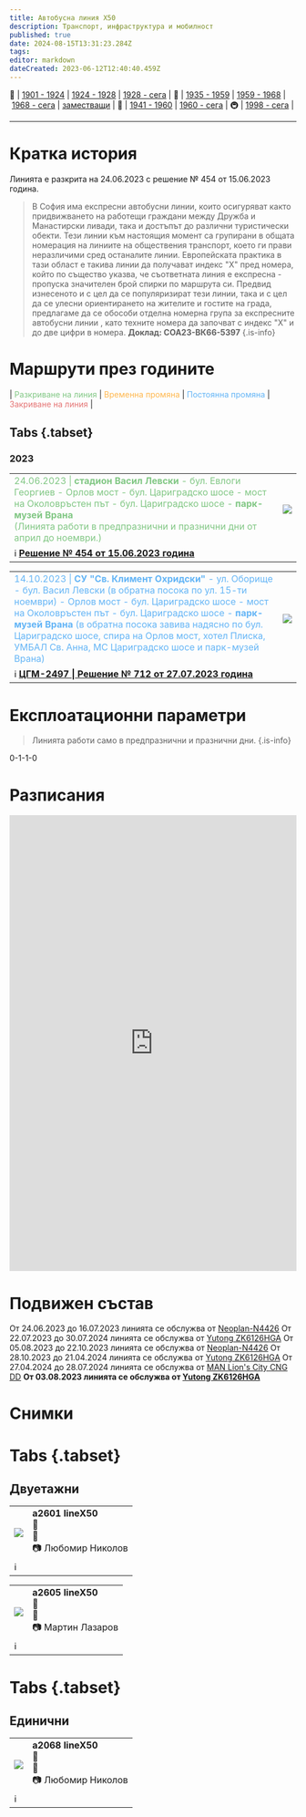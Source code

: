 ```yaml
---
title: Автобусна линия Х50
description: Транспорт, инфраструктура и мобилност
published: true
date: 2024-08-15T13:31:23.284Z
tags: 
editor: markdown
dateCreated: 2023-06-12T12:40:40.459Z
---
```


🚋 | [1901 - 1924](/bg/public-transport/tram-routes-1901-1924) | [1924 - 1928](/bg/public-transport/tram-routes-1924-1928) | [1928 - сега](/bg/public-transport/tram-routes-1928-sega) | 🚌 | [1935 - 1959](/bg/public-transport/bus-routes-1935-1959) | [1959 - 1968](/bg/public-transport/bus-routes-1959-1968) | [1968 - сега](/bg/public-transport/bus-routes-1968-sega) | [заместващи](/bg/public-transport/bus-routes-replacement-services) | 🚎 | [1941 - 1960](/bg/public-transport/trolleybus-routes-1941-1960) | [1960 - сега](/bg/public-transport/trolleybus-routes-1960-sega) | 🚇 | [1998 - сега](/bg/public-transport/metro-routes) |

---

# Кратка история

Линията е разкрита на 24.06.2023 с решение № 454 от 15.06.2023 година. 

> В София има експресни автобусни линии, които осигуряват както придвижването на работещи граждани между Дружба и Манастирски ливади, така и достъпът до различни  туристически обекти. Тези линии към настоящия момент са групирани в общата номерация на линиите на обществения транспорт, което ги прави неразличими сред останалите линии. Европейската практика в тази област  е такива линии да получават индекс "Х" пред номера, който по същество указва, че съответната линия е експресна - пропуска значителен брой спирки по маршрута си. Предвид изнесеното и с цел да се популяризират тези линии, така и с цел да се улесни ориентирането на жителите и гостите на града, предлагаме да се обособи отделна номерна група за експресните автобусни линии , като техните номера да започват с индекс "Х" и до две цифри в номера.
**Доклад: СОА23-ВК66-5397**
{.is-info}



# Маршрути през годините
| <span style="color:#81C784">Разкриване на линия</span> | <span style="color:#FFB74D">Временна промяна</span> | <span style="color:#64B5F6">Постоянна промяна</span> | <span style="color:#E57373">Закриване на линия</span> |


## Tabs {.tabset}


### 2023
<div class="table-responsive"><table style="width:100%"><tr>
<td><span style="color:#81C784"> 24.06.2023 |<b> стадион Васил Левски</b> - бул. Евлоги Георгиев - Орлов мост - бул. Цариградско шосе - мост на Околовръстен път - бул. Цариградско шосе - <b>парк-музей Врана</b><br> (Линията работи в предпразнични и празнични дни от април до ноември.)</span><br></td>
<td><img src="http://46.10.181.183:1518/trinmo/attachments/old/2023-06-24-x50.jpg"></td></tr>
  <td colspan=2 >ℹ️ <a href="/bg/politics/sofia-council-decisions#%D1%80%D0%B5%D1%88%D0%B5%D0%BD%D0%B8%D0%B5-no-454-%D0%BE%D1%82-15062023-%D0%B3%D0%BE%D0%B4%D0%B8%D0%BD%D0%B0"><b>Решение № 454 от 15.06.2023 година</b></a></td></table></div>
  
<div class="table-responsive"><table style="width:100%"><tr>
<td><span style="color:#64B5F6"> 14.10.2023 | <b> СУ "Св. Климент Охридски" </b> - ул. Оборище - бул. Васил Левски (в обратна посока по ул. 15-ти ноември) - Орлов мост - бул. Цариградско шосе - мост на Околовръстен път - бул. Цариградско шосе - <b>парк-музей Врана</b> (в обратна посока завива надясно по бул. Цариградско шосе, спира на Орлов мост, хотел Плиска, УМБАЛ Св. Анна, МС Цариградско шосе и парк-музей Врана)</span><br></td>
<td><img src="http://46.10.181.183:1518/trinmo/attachments/cgm/cgm-2497.jpg"></td></tr>
  <td colspan=2 >ℹ️ <a href="http://trinmo.org/bg/politics/sofia-council-decisions#%D1%80%D0%B5%D1%88%D0%B5%D0%BD%D0%B8%D0%B5-no-712-%D0%BE%D1%82-27072023-%D0%B3%D0%BE%D0%B4%D0%B8%D0%BD%D0%B0"><b>ЦГМ-2497 | Решение № 712 от 27.07.2023 година</b></a></td></table></div>
 

# Експлоатационни параметри
> Линията работи само в предпразнични и празнични дни.
{.is-info}

0-1-1-0

# Разписания
<iframe src="https://schedules.sofiatraffic.bg/autobus/Х50" title="Разписания" width="100%" height="800px" scrolling="no" frameBorder="0">
</iframe>

# **Подвижен състав**

От 24.06.2023 до 16.07.2023 линията се обслужва от [Neoplan-N4426](/bg/public-transport/fleet-list/2003-Neoplan-N4426)
От 22.07.2023 до 30.07.2024 линията се обслужва от [Yutong ZK6126HGA](/bg/public-transport/fleet-list/2016-Yutong-ZK6126HGA)
От 05.08.2023 до 22.10.2023 линията се обслужва от [Neoplan-N4426](/bg/public-transport/fleet-list/2003-Neoplan-N4426)
От 28.10.2023 до 21.04.2024 линията се обслужва от [Yutong ZK6126HGA](/bg/public-transport/fleet-list/2016-Yutong-ZK6126HGA)
От 27.04.2024 до 28.07.2024 линията се обслужва от [MAN Lion's City CNG DD](/bg/public-transport/fleet-list/2009-MAN-Lions-City-DD)
**От 03.08.2023 линията се обслужва от [Yutong ZK6126HGA](/bg/public-transport/fleet-list/2016-Yutong-ZK6126HGA)**

# Снимки
  
# Tabs {.tabset}

## Двуетажни
  <!--следващ пост--> 
<div class="table-responsive"><table style="width:100%"><tr>
<td><img src="https://live.staticflickr.com/65535/53000905541_f3e9e5ced7_k.jpg"></td>
<td><b><b>a2601 lineX50</b></b><br>📅<br> 📌 <br> 📷 Любомир Николов</td></tr>
  <td colspan=2 >ℹ️ </td></table></div>   
  
  
 <!--следващ пост--> 
<div class="table-responsive"><table style="width:100%"><tr>
<td><img src="http://46.10.181.183:1518/trinmo/gallery/martin-lazarov/man-lions-city-dd/a2605%20linex50.jpg"></td>
<td><b><b>a2605 lineX50</b></b><br>📅<br> 📌 <br> 📷 Мартин Лазаров</td></tr>
  <td colspan=2 >ℹ️ </td></table></div>   


# Tabs {.tabset}
## Единични
  <!--следващ пост--> 
<div class="table-responsive"><table style="width:100%"><tr>
<td><img src="https://live.staticflickr.com/65535/53071424555_411b714fd4_k.jpg"></td>
<td><b><b>a2068 lineX50</b></b><br>📅<br> 📌 <br> 📷 Любомир Николов</td></tr>
  <td colspan=2 >ℹ️ </td></table></div>   
  